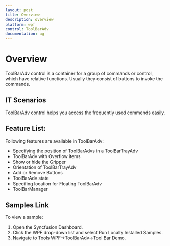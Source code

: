 ```yaml
---
layout: post
title: Overview
description: overview
platform: wpf
control: ToolBarAdv
documentation: ug
---
```


# Overview

ToolBarAdv control is a container for a group of commands or control, which have relative functions. Usually they consist of buttons to invoke the commands. 

## IT Scenarios

ToolBarAdv control helps you access the frequently used commends easily. 

## Feature List:

Following features are available in ToolBarAdv:

* Specifying the position of ToolBarAdvs in a ToolBarTrayAdv
* ToolBarAdv with Overflow items
* Show or hide the Gripper 
* Orientation of ToolBarTrayAdv
* Add or Remove Buttons
* ToolBarAdv state
* Specifing location for Floating ToolBarAdv
* ToolBarManager



## Samples Link

To view a sample:

1. Open the Syncfusion Dashboard.
2. Click the WPF drop-down list and select Run Locally Installed Samples.
3. Navigate to Tools WPF->ToolBarAdv->Tool Bar Demo.



